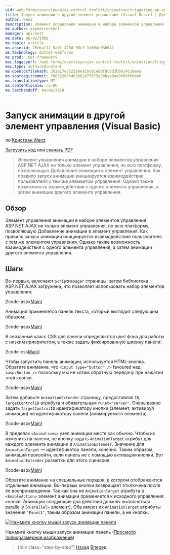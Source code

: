 ```yaml
---
uid: web-forms/overview/ajax-control-toolkit/animation/triggering-an-animation-in-another-control-vb
title: Запуск анимации в другой элемент управления (Visual Basic) | Документы Microsoft
author: wenz
description: Элемент управления анимации в наборе элементов управления ASP.NET AJAX не только элемент управления, но всю платформу, позволяющую Добавление анимации в элемент управления. Как правило, запуск...
ms.author: aspnetcontent
manager: wpickett
ms.date: 06/02/2008
ms.topic: article
ms.assetid: 25ebaf1f-5a9f-423d-98c7-1d694e93664f
ms.technology: dotnet-webforms
ms.prod: .net-framework
msc.legacyurl: /web-forms/overview/ajax-control-toolkit/animation/triggering-an-animation-in-another-control-vb
msc.type: authoredcontent
ms.openlocfilehash: 262a17e7521a8ea16c81e8dfdc6d3b6614c18eea
ms.sourcegitcommit: f8852267f463b62d7f975e56bea9aa3f68fbbdeb
ms.translationtype: MT
ms.contentlocale: ru-RU
ms.lasthandoff: 04/06/2018
---
```

<a name="triggering-an-animation-in-another-control-vb"></a>Запуск анимации в другой элемент управления (Visual Basic)
====================
по [Кристиан Wenz](https://github.com/wenz)

[Загрузить код](http://download.microsoft.com/download/f/9/a/f9a26acd-8df4-4484-8a18-199e4598f411/Animation8.vb.zip) или [скачать PDF](http://download.microsoft.com/download/6/7/1/6718d452-ff89-4d3f-a90e-c74ec2d636a3/animation8VB.pdf)

> Элемент управления анимации в наборе элементов управления ASP.NET AJAX не только элемент управления, но всю платформу, позволяющую Добавление анимации в элемент управления. Как правило запуск анимации инициируется взаимодействие пользователя с тем же элементом управления. Однако также возможность взаимодействия с одного элемента управления, а затем анимации другого элемента управления.


## <a name="overview"></a>Обзор

Элемент управления анимации в наборе элементов управления ASP.NET AJAX не только элемент управления, но всю платформу, позволяющую Добавление анимации в элемент управления. Как правило запуск анимации инициируется взаимодействие пользователя с тем же элементом управления. Однако также возможность взаимодействия с одного элемента управления, а затем анимации другого элемента управления.

## <a name="steps"></a>Шаги

Во-первых, включают `ScriptManager` страницы; затем библиотека ASP.NET AJAX загружена, что позволяет использовать набор элементов управления:

[!code-aspx[Main](triggering-an-animation-in-another-control-vb/samples/sample1.aspx)]

Анимация применяется панель текста, который выглядит следующим образом:

[!code-aspx[Main](triggering-an-animation-in-another-control-vb/samples/sample2.aspx)]

В связанный класс CSS для панели определяются цвет фона для работы с низким приоритетом, а также задать фиксированную ширину панели:

[!code-css[Main](triggering-an-animation-in-another-control-vb/samples/sample3.css)]

Чтобы запустить панель анимации, используется HTML-кнопка. Обратите внимание, что `<input type="button" />` favoured над `<asp:Button />` поскольку мы не хотим обратную передачу при нажатии этой кнопки.

[!code-aspx[Main](triggering-an-animation-in-another-control-vb/samples/sample4.aspx)]

Затем добавьте `AnimationExtender` страницу, предоставляя `ID`, `TargetControlID` атрибута и обязательным `runat="server"`. Очень важно задать `TargetControlID` идентификатору кнопки (элемент, активируя анимации) не идентификатору панели (анимируемого элемента)

[!code-aspx[Main](triggering-an-animation-in-another-control-vb/samples/sample5.aspx)]

В пределах `<Animations>` узел анимации месте как обычно. Чтобы их изменить на панели, не кнопку задать `AnimationTarget` атрибут для каждого элемента анимации в `AnimationExtender`. Значение для `AnimationTarget` — идентификатор панели, конечно. Таким образом, анимаций произойти, если панель не с помощью активации кнопки. Вот `AnimationExtender` разметки для этого сценария:

[!code-aspx[Main](triggering-an-animation-in-another-control-vb/samples/sample6.aspx)]

Обратите внимание на специальные порядок, в котором отображаются отдельные анимации. Во-первых кнопки возвращает отключена после ее воспроизведения. Так как она не `AnimationTarget` атрибута в `<EnableAction>` элемент анимации применяется к исходного управления: кнопки. Анимация следующие два действия должны выполняться parallelly (`<Parallel>` элемент). Оба имеют их `AnimationTarget` атрибуты значения `"Panel1"`, таким образом анимации панели, а не кнопки.


[![Нажмите кнопку мыши запуск анимации панели](triggering-an-animation-in-another-control-vb/_static/image2.png)](triggering-an-animation-in-another-control-vb/_static/image1.png)

Нажмите кнопку мыши запуск анимации панель ([Просмотр полноразмерное изображение](triggering-an-animation-in-another-control-vb/_static/image3.png))

> [!div class="step-by-step"]
> [Назад](disabling-actions-during-animation-vb.md)
> [Вперед](modifying-animations-from-the-server-side-vb.md)

